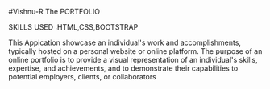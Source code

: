 #Vishnu-R The PORTFOLIO

SKILLS USED :HTML,CSS,BOOTSTRAP

This Appication showcase an individual's work and accomplishments,
typically hosted on a personal website or online platform. The purpose of an online portfolio is to provide a 
visual representation of an individual's skills, expertise, and achievements, and to demonstrate their capabilities
to potential employers, clients, or collaborators
